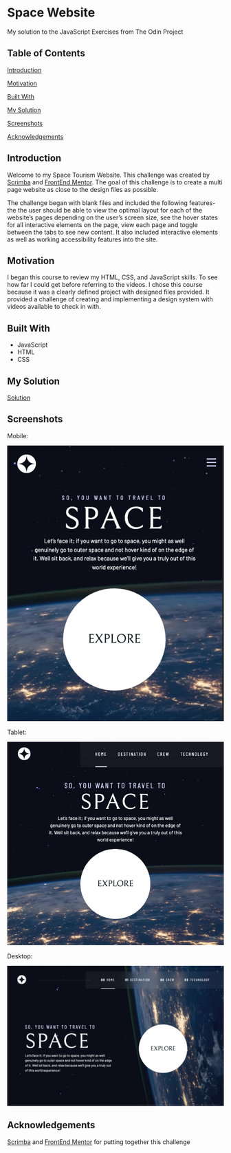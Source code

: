# Space Website
My solution to the JavaScript Exercises from The Odin Project

## Table of Contents
[Introduction](Introduction)

[Motivation](Motivation)

[Built With](BuiltWith)

[My Solution](MySolution)

[Screenshots](Screenshots)

[Acknowledgements](Acknowledgements)

## Introduction
Welcome to my Space Tourism Website. This challenge was created by [Scrimba](https://scrimba.com/) and [FrontEnd Mentor](https://www.frontendmentor.io/). The goal of this challenge is to create a multi page website as close to the design files as possible. 

The challenge began with blank files and included the following features- the the user should be able to view the optimal layout for each of the website’s pages depending on the user’s screen size, see the hover states for all interactive elements on the page, view each page and toggle between the tabs to see new content. It also included interactive elements as well as working accessibility features into the site.


## Motivation
I began this course to review my HTML, CSS, and JavaScript skills. To see how far I could get before referring to the videos. I chose this course because it was a clearly defined project with designed files provided. It provided a challenge of creating and implementing a design system with videos available to check in with. 

## Built With
- JavaScript
- HTML
- CSS

## My Solution
[Solution](https://scrimba.com/scrim/co1134e79b2debb30318bfcda)

## Screenshots

Mobile:

![My Image](space_tourism_mobile.png)


Tablet:

![My Image](space_tourism_tablet.png)

Desktop:

![My Image](space_tourism_desktop.png)

## Acknowledgements
[Scrimba](https://scrimba.com/) and [FrontEnd Mentor](https://www.frontendmentor.io/) for putting together this challenge
